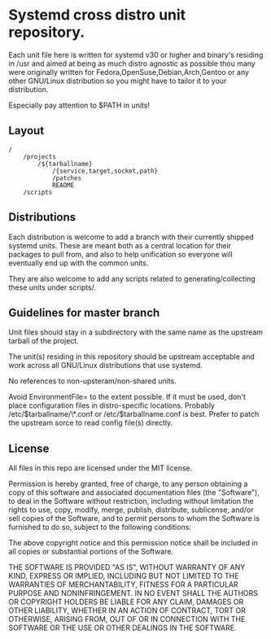 Systemd cross distro unit repository. 
=====================================

Each unit file here is written for systemd v30 or higher and 
binary's residing in /usr and aimed at being as much distro 
agnostic as possible thou many were originally written for 
Fedora,OpenSuse,Debian,Arch,Gentoo or any other GNU/Linux 
distribution so you might have to tailor it to your distribution.

Especially pay attention to $PATH in units! 

Layout
------

    /
        /projects
            /${tarballname}
                /{service,target,socket,path}
                /patches
                README
        /scripts

Distributions
-------------

Each distribution is welcome to add a branch with their currently shipped
systemd units. These are meant both as a central location for their packages
to pull from, and also to help unification so everyone will eventually end
up with the common units.

They are also welcome to add any scripts related to generating/collecting these
units under scripts/.

Guidelines for master branch
-----------------------------

Unit files should stay in a subdirectory with the same name as the upstream
tarball of the project.

The unit(s) residing in this repository should be upstream acceptable 
and work across all GNU/Linux distributions that use systemd.

No references to non-upsteram/non-shared units.

Avoid EnvironmentFile= to the extent possible. If it must be used, don't place
configuration files in distro-specific locations. Probably
/etc/$tarballname/\*.conf or /etc/$tarballname.conf is best. Prefer to patch the
upstream sorce to read config file(s) directly.

License
-------

All files in this repo are licensed under the MIT license.

Permission is hereby granted, free of charge, to any person
obtaining a copy of this software and associated documentation
files (the "Software"), to deal in the Software without
restriction, including without limitation the rights to use,
copy, modify, merge, publish, distribute, sublicense, and/or sell
copies of the Software, and to permit persons to whom the
Software is furnished to do so, subject to the following
conditions:

The above copyright notice and this permission notice shall be
included in all copies or substantial portions of the Software.

THE SOFTWARE IS PROVIDED "AS IS", WITHOUT WARRANTY OF ANY KIND,
EXPRESS OR IMPLIED, INCLUDING BUT NOT LIMITED TO THE WARRANTIES
OF MERCHANTABILITY, FITNESS FOR A PARTICULAR PURPOSE AND
NONINFRINGEMENT. IN NO EVENT SHALL THE AUTHORS OR COPYRIGHT
HOLDERS BE LIABLE FOR ANY CLAIM, DAMAGES OR OTHER LIABILITY,
WHETHER IN AN ACTION OF CONTRACT, TORT OR OTHERWISE, ARISING
FROM, OUT OF OR IN CONNECTION WITH THE SOFTWARE OR THE USE OR
OTHER DEALINGS IN THE SOFTWARE.
